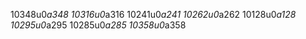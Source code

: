 1‌0‌3‌4‌8‌u‌0‌_‌a‌3‌4‌8
1‌0‌3‌1‌6‌u‌0‌_‌a‌3‌1‌6
1‌0‌2‌4‌1‌u‌0‌_‌a‌2‌4‌1
1‌0‌2‌6‌2‌u‌0‌_‌a‌2‌6‌2
1‌0‌1‌2‌8‌u‌0‌_‌a‌1‌2‌8
1‌0‌2‌9‌5‌u‌0‌_‌a‌2‌9‌5
1‌0‌2‌8‌5‌u‌0‌_‌a‌2‌8‌5
1‌0‌3‌5‌8‌u‌0‌_‌a‌3‌5‌8
